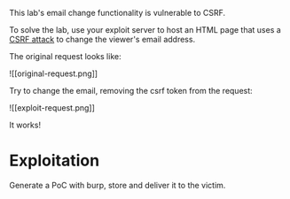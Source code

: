 This lab's email change functionality is vulnerable to CSRF.

To solve the lab, use your exploit server to host an HTML page that uses a [CSRF attack](https://portswigger.net/web-security/csrf) to change the viewer's email address.

The original request looks like:

![[original-request.png]]

Try to change the email, removing the csrf token from the request:

![[exploit-request.png]]

It works!

# Exploitation 

Generate a PoC with burp, store and deliver it to the victim.